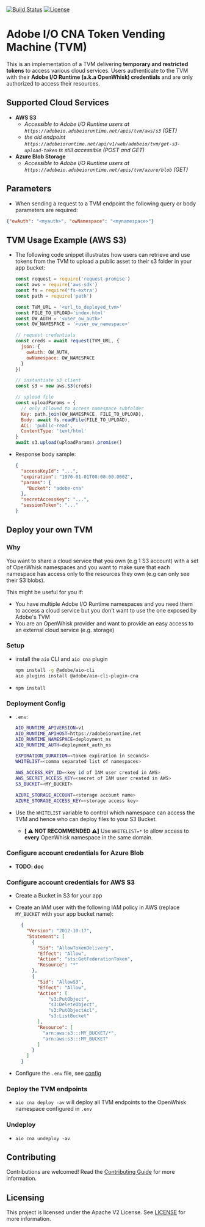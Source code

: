 [![Build Status](https://travis-ci.com/adobe/adobeio-cna-token-vending-machine.svg?branch=master)](https://travis-ci.com/adobe/adobeio-cna-token-vending-machine)
[![License](https://img.shields.io/badge/License-Apache%202.0-blue.svg)](https://opensource.org/licenses/Apache-2.0)

# Adobe I/O CNA Token Vending Machine (TVM)

This is an implementation of a TVM delivering **temporary and restricted tokens** to access various cloud services. Users authenticate
to the TVM with their **Adobe I/O Runtime (a.k.a OpenWhisk) credentials** and are only authorized to access their resources.

## Supported Cloud Services

- **AWS S3**
  - *Accessible to Adobe I/O Runtime users at `https://adobeio.adobeioruntime.net/apis/tvm/aws/s3` (GET)*
  - *the old endpoint `https://adobeioruntime.net/api/v1/web/adobeio/tvm/get-s3-upload-token` is still accessible (POST and GET)*
- **Azure Blob Storage**
  - *Accessible to Adobe I/O Runtime users at `https://adobeio.adobeioruntime.net/apis/tvm/azure/blob` (GET)*

## Parameters

- When sending a request to a TVM endpoint the following query or body parameters are required:

```json
{"owAuth": "<myauth>", "owNamespace": "<mynamespace>"}
```

## TVM Usage Example (AWS S3)

- The following code snippet illustrates how users can retrieve and use tokens from the
TVM to upload a public asset to their s3 folder in your app bucket:

  ```js
  const request = require('request-promise')
  const aws = require('aws-sdk')
  const fs = require('fs-extra')
  const path = require('path')

  const TVM_URL = '<url_to_deployed_tvm>'
  const FILE_TO_UPLOAD='index.html'
  const OW_AUTH = '<user_ow_auth>'
  const OW_NAMESPACE = '<user_ow_namespace>'

  // request credentials
  const creds = await request(TVM_URL, {
    json: {
      owAuth: OW_AUTH,
      owNamespace: OW_NAMESPACE
    }
  })

  // instantiate s3 client
  const s3 = new aws.S3(creds)

  // upload file
  const uploadParams = {
    // only allowed to access namespace subfolder
    Key: path.join(OW_NAMESPACE, FILE_TO_UPLOAD),
    Body: await fs.readFile(FILE_TO_UPLOAD),
    ACL: 'public-read',
    ContentType: 'text/html'
  }
  await s3.upload(uploadParams).promise()
  ```

- Response body sample:

  ```json
  {
    "accessKeyId": "...",
    "expiration": "1970-01-01T00:00:00.000Z",
    "params": {
      "Bucket": "adobe-cna"
    },
    "secretAccessKey": "...",
    "sessionToken": "..."
  }
  ```

## Deploy your own TVM

### Why

You want to share a cloud service that you own (e.g 1 S3 account) with a set of OpenWhisk namespaces and you want to
make sure that each namespace has access only to the resources they own (e.g can only see their S3 blobs).

This might be useful for you if:

- You have multiple Adobe I/O Runtime namespaces and you need them to access a cloud service but you don't want to use
  the one exposed by Adobe's TVM
- You are an OpenWhisk provider and want to provide an easy access to an external cloud service (e.g. storage)

### Setup

- install the `aio` CLI and `aio cna` plugin

  ```bash
  npm install -g @adobe/aio-cli
  aio plugins install @adobe/aio-cli-plugin-cna
  ```

- `npm install`

### Deployment Config

- `.env`:

  ```bash
  AIO_RUNTIME_APIVERSION=v1
  AIO_RUNTIME_APIHOST=https://adobeioruntime.net
  AIO_RUNTIME_NAMESPACE=deployment_ns
  AIO_RUNTIME_AUTH=deployment_auth_ns

  EXPIRATION_DURATION=<token expiration in seconds>
  WHITELIST=<comma separated list of namespaces>

  AWS_ACCESS_KEY_ID=<key id of IAM user created in AWS>
  AWS_SECRET_ACCESS_KEY=<secret of IAM user created in AWS>
  S3_BUCKET=<MY_BUCKET>

  AZURE_STORAGE_ACCOUNT=<storage account name>
  AZURE_STORAGE_ACCESS_KEY=<storage access key>
  ```

- Use the `WHITELIST` variable to control which namespace can access the TVM and
  hence who can deploy files to your S3 Bucket.
  - **[ ⚠️ NOT RECOMMENDED ⚠️]** Use `WHITELIST=*` to allow access to
    **every** OpenWhisk namespace in the same domain.

### Configure account credentials for Azure Blob

- **TODO: doc**

### Configure account credentials for AWS S3

- Create a Bucket in S3 for your app
- Create an IAM user with the following IAM policy in AWS (replace `MY_BUCKET` with
  your app bucket name):

  ```json
    {
      "Version": "2012-10-17",
      "Statement": [
        {
          "Sid": "AllowTokenDelivery",
          "Effect": "Allow",
          "Action": "sts:GetFederationToken",
          "Resource": "*"
        },
        {
          "Sid": "AllowS3",
          "Effect": "Allow",
          "Action": [
              "s3:PutObject",
              "s3:DeleteObject",
              "s3:PutObjectAcl",
              "s3:ListBucket"
          ],
          "Resource": [
            "arn:aws:s3:::MY_BUCKET/*",
            "arn:aws:s3:::MY_BUCKET"
          ]
        }
      ]
    }
  ```

- Configure the `.env` file, see [config](#deployment-config)

### Deploy the TVM endpoints

- `aio cna deploy -av` will deploy all TVM endpoints to the OpenWhisk namespace configured in `.env`

### Undeploy

- `aio cna undeploy -av`

## Contributing

Contributions are welcomed! Read the [Contributing Guide](./.github/CONTRIBUTING.md) for more information.

## Licensing

This project is licensed under the Apache V2 License. See [LICENSE](LICENSE) for more information.
